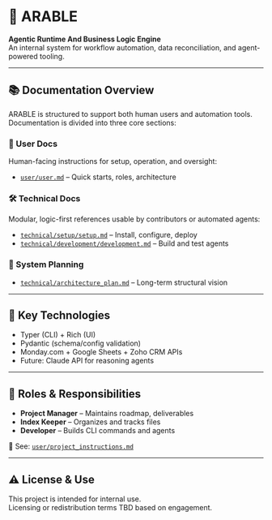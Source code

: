 # 🧠 ARABLE  
**Agentic Runtime And Business Logic Engine**  
An internal system for workflow automation, data reconciliation, and agent-powered tooling.

---

## 📚 Documentation Overview

ARABLE is structured to support both human users and automation tools.  
Documentation is divided into three core sections:

### 👤 User Docs  
Human-facing instructions for setup, operation, and oversight:
- [`user/user.md`](user/user.md) – Quick starts, roles, architecture

### 🛠 Technical Docs  
Modular, logic-first references usable by contributors or automated agents:
- [`technical/setup/setup.md`](technical/setup/setup.md) – Install, configure, deploy
- [`technical/development/development.md`](technical/development/development.md) – Build and test agents

### 🧩 System Planning  
- [`technical/architecture_plan.md`](technical/architecture_plan.md) – Long-term structural vision

---

## 🚀 Key Technologies

- Typer (CLI) + Rich (UI)
- Pydantic (schema/config validation)
- Monday.com + Google Sheets + Zoho CRM APIs
- Future: Claude API for reasoning agents

---

## 🪪 Roles & Responsibilities

- **Project Manager** – Maintains roadmap, deliverables
- **Index Keeper** – Organizes and tracks files
- **Developer** – Builds CLI commands and agents

📎 See: [`user/project_instructions.md`](user/project_instructions.md)

---

## ⚠️ License & Use

This project is intended for internal use.  
Licensing or redistribution terms TBD based on engagement.


